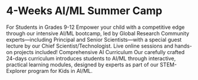 # 4-Weeks AI/ML Summer Camp
For Students in Grades 9-12
Empower your child with a competitive edge through our intensive AI/ML bootcamp, led by Global Research Community experts—including Principal and Senior Scientists—with a special guest lecture by our Chief Scientist/Technologist. Live online sessions and hands-on projects included!
Comprehensive AI Curriculum
Our carefully crafted 24-days curriculum introduces students to AI/ML through interactive, practical learning modules, designed by experts as part of our STEM-Explorer program for Kids in AI/ML.

